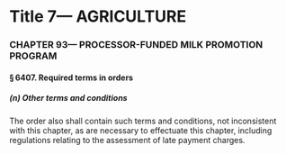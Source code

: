 
# Title 7— AGRICULTURE
### CHAPTER 93— PROCESSOR-FUNDED MILK PROMOTION PROGRAM
#### § 6407. Required terms in orders
##### (n) Other terms and conditions

The order also shall contain such terms and conditions, not inconsistent with this chapter, as are necessary to effectuate this chapter, including regulations relating to the assessment of late payment charges.
